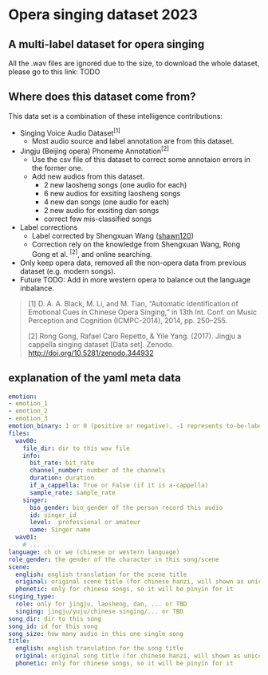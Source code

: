 # Opera singing dataset 2023

## A multi-label dataset for opera singing

All the .wav files are ignored due to the size, to download the whole dataset, please go to this link: TODO

## Where does this dataset come from?
This data set is a combination of these intelligence contributions:
- Singing Voice Audio Dataset<sup>[1]</sup>
  - Most audio source and label annotation are from this dataset.
- Jingju (Beijing opera) Phoneme Annotation<sup>[2]</sup>
  - Use the csv file of this dataset to correct some annotaion errors in the former one.
  - Add new audios from this dataset.
    - 2 new laosheng songs (one audio for each)
    - 6 new audios for exsiting laosheng songs
    - 4 new dan songs (one audio for each)
    - 2 new audio for exsiting dan songs
    - correct few mis-classified songs
- Label corrections
  - Label corrected by Shengxuan Wang ([shawn120](https://github.com/shawn120))
  - Correction rely on the knowledge from Shengxuan Wang, Rong Gong et al. <sup>[2]</sup>, and online searching.
- Only keep opera data, removed all the non-opera data from previous dataset (e.g. modern songs). 
- Future TODO: Add in more western opera to balance out the language inbalance.

> [1] D. A. A. Black, M. Li, and M. Tian, “Automatic Identification of Emotional Cues in Chinese Opera Singing,” in 13th Int. Conf. on Music Perception and Cognition (ICMPC-2014), 2014, pp. 250–255. 
> 
> [2] Rong Gong, Rafael Caro Repetto, & Yile Yang. (2017). Jingju a cappella singing dataset [Data set]. Zenodo. http://doi.org/10.5281/zenodo.344932

## explanation of the yaml meta data
```yaml
emotion:
- emotion_1
- emotion_2
- emotion_3
emotion_binary: 1 or 0 (positive or negative), -1 represents to-be-labeled
files:
  wav00:
    file_dir: dir to this wav file
    info:
      bit_rate: bit_rate
      channel_number: number of the channels
      duration: duration
      if_a_cappella: True or False (if it is a-cappella)
      sample_rate: sample_rate
    singer:
      bio_gender: bio_gender of the person record this audio
      id: singer_id
      level:  professional or amateur
      name: Singer name
  wav01:
    # ... ...
language: ch or we (chinese or western language)
role_gender: the gender of the character in this song/scene
scene:
  english: english translation for the scene title
  original: original scene title (for chinese hanzi, will shown as unicode)
  phonetic: only for chinese songs, so it will be pinyin for it
singing_type:
  role: only for jingju, laosheng, dan, ... or TBD
  singing: jingju/yuju/chinese singing/... or TBD
song_dir: dir to this song
song_id: id for this song
song_size: how many audio in this one single song
title:
  english: english translation for the song title
  original: original song title (for chinese hanzi, will shown as unicode)
  phonetic: only for chinese songs, so it will be pinyin for it
```